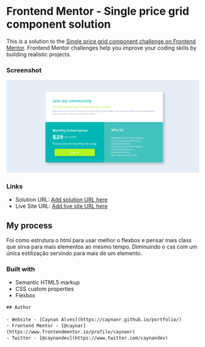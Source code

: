 # Frontend Mentor - Single price grid component solution

This is a solution to the [Single price grid component challenge on Frontend Mentor](https://www.frontendmentor.io/challenges/single-price-grid-component-5ce41129d0ff452fec5abbbc). Frontend Mentor challenges help you improve your coding skills by building realistic projects. 


### Screenshot

![](images/resultadofinal.png)

### Links

- Solution URL: [Add solution URL here](https://your-solution-url.com)
- Live Site URL: [Add live site URL here](https://your-live-site-url.com)

## My process

Foi como estrutura o html para usar melhor o flexbox e pensar mais  class que sirva para mais elementos ao mesmo tempo. Diminuindo o css com um única estilização servindo para mais de um elemento.

### Built with

- Semantic HTML5 markup
- CSS custom properties
- Flexbox


```
## Author

- Website - [Caynan Alves](https://caynanr.github.io/portfolio/)
- Frontend Mentor - [@caynar](https://www.frontendmentor.io/profile/caynanr)
- Twitter - [@caynandev](https://www.twitter.com/caynandev)
